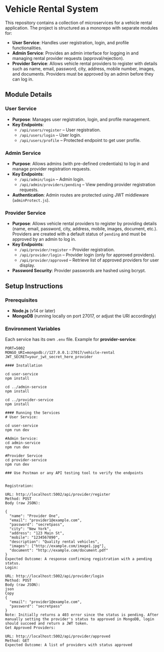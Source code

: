 # Vehicle Rental System

This repository contains a collection of microservices for a vehicle rental application. The project is structured as a monorepo with separate modules for:

- **User Service**: Handles user registration, login, and profile functionalities.
- **Admin Service**: Provides an admin interface for logging in and managing rental provider requests (approval/rejection).
- **Provider Service**: Allows vehicle rental providers to register with details such as name, email, password, city, address, mobile number, images, and documents. Providers must be approved by an admin before they can log in.


## Module Details

### User Service
- **Purpose**: Manages user registration, login, and profile management.
- **Key Endpoints**:
  - `/api/users/register` – User registration.
  - `/api/users/login` – User login.
  - `/api/users/profile` – Protected endpoint to get user profile.

### Admin Service
- **Purpose**: Allows admins (with pre-defined credentials) to log in and manage provider registration requests.
- **Key Endpoints**:
  - `/api/admin/login` – Admin login.
  - `/api/admin/providers/pending` – View pending provider registration requests.
- **Authentication**: Admin routes are protected using JWT middleware (`adminProtect.js`).

### Provider Service
- **Purpose**: Allows vehicle rental providers to register by providing details (name, email, password, city, address, mobile, images, document, etc.). Providers are created with a default status of `pending` and must be approved by an admin to log in.
- **Key Endpoints**:
  - `/api/provider/register` – Provider registration.
  - `/api/provider/login` – Provider login (only for approved providers).
  - `/api/provider/approved` – Retrieve list of approved providers for user display.
- **Password Security**: Provider passwords are hashed using bcrypt.

## Setup Instructions

### Prerequisites
- **Node.js** (v14 or later)
- **MongoDB** (running locally on port 27017, or adjust the URI accordingly)

### Environment Variables
Each service has its own `.env` file. Example for **provider-service**:
```env
PORT=5002
MONGO_URI=mongodb://127.0.0.1:27017/vehicle-rental
JWT_SECRET=your_jwt_secret_here_provider

#### Installation

cd user-service
npm install

cd ../admin-service
npm install

cd ../provider-service
npm install

#### Running the Services
# User Service:

cd user-service
npm run dev

#Admin Service:
cd admin-service
npm run dev

#Provider Service
cd provider-service
npm run dev

### Use Postman or any API testing tool to verify the endpoints


Registration:

URL: http://localhost:5002/api/provider/register
Method: POST
Body (raw JSON):

{
  "name": "Provider One",
  "email": "provider1@example.com",
  "password": "secretpass",
  "city": "New York",
  "address": "123 Main St",
  "mobile": "1234567890",
  "description": "Quality rental vehicles",
  "images": ["http://example.com/image1.jpg"],
  "document": "http://example.com/document.pdf"
}
Expected Outcome: A response confirming registration with a pending status.
Login:

URL: http://localhost:5002/api/provider/login
Method: POST
Body (raw JSON):
json
Copy
{
  "email": "provider1@example.com",
  "password": "secretpass"
}
Note: Initially returns a 403 error since the status is pending. After manually setting the provider's status to approved in MongoDB, login should succeed and return a JWT token.
Get Approved Providers:

URL: http://localhost:5002/api/provider/approved
Method: GET
Expected Outcome: A list of providers with status approved
